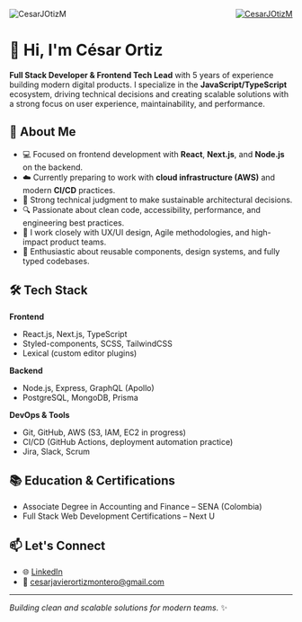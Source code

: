 <p align="right">
   <a href="https://twitter.com/CesarJOtizM" target="blank"><img src="https://img.shields.io/twitter/follow/CesarJOtizM?logo=twitter&style=for-the-badge" alt="CesarJOtizM" />   </a>  
  <img align="left" src="https://komarev.com/ghpvc/?username=CesarJOtizM&label=Profile%20views&color=0e75b6&style=flat" alt="CesarJOtizM" /> 
</p>

# 👋 Hi, I'm César Ortiz

**Full Stack Developer & Frontend Tech Lead** with 5 years of experience building modern digital products. I specialize in the **JavaScript/TypeScript** ecosystem, driving technical decisions and creating scalable solutions with a strong focus on user experience, maintainability, and performance.

## 🚀 About Me

- 💻 Focused on frontend development with **React**, **Next.js**, and **Node.js** on the backend.
- ☁️ Currently preparing to work with **cloud infrastructure (AWS)** and modern **CI/CD** practices.
- 🧠 Strong technical judgment to make sustainable architectural decisions.
- 🔍 Passionate about clean code, accessibility, performance, and engineering best practices.
- 🤝 I work closely with UX/UI design, Agile methodologies, and high-impact product teams.
- 🔧 Enthusiastic about reusable components, design systems, and fully typed codebases.

## 🛠 Tech Stack

**Frontend**
- React.js, Next.js, TypeScript
- Styled-components, SCSS, TailwindCSS
- Lexical (custom editor plugins)

**Backend**
- Node.js, Express, GraphQL (Apollo)
- PostgreSQL, MongoDB, Prisma

**DevOps & Tools**
- Git, GitHub, AWS (S3, IAM, EC2 in progress)
- CI/CD (GitHub Actions, deployment automation practice)
- Jira, Slack, Scrum

## 📚 Education & Certifications

- Associate Degree in Accounting and Finance – SENA (Colombia)
- Full Stack Web Development Certifications – Next U

## 📫 Let's Connect

- 🌐 [LinkedIn](https://www.linkedin.com/in/cesar-ortiz-m/)
- 📧 cesarjavierortizmontero@gmail.com

---

_Building clean and scalable solutions for modern teams._ ✨

